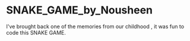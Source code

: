 # SNAKE_GAME_by_Nousheen
I've brought back one of the memories from our childhood , it was fun to code this SNAKE GAME.
